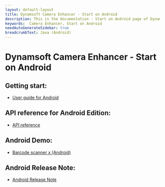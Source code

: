 ```yaml
---
layout: default-layout
title: Dynamsoft Camera Enhancer - Start on Android
description: This is the documentation - Start on Android page of Dynamsoft Camera Enhancer.
keywords:  Camera Enhancer, Start on Android
needAutoGenerateSidebar: true
breadcrumbText: Java (Android)
---
```


# Dynamsoft Camera Enhancer - Start on Android

## Getting start:

- [User guide for Android]({{site.android-guide}}guide.html)

## API reference for Android Edition:

- [API reference]({{site.android-api}}api.html)

## Android Demo:

- [Barcode scanner x (Android)]()

## Android Release Note:

- [Android Release Note]({{site.android-release-note}}release-note.html)